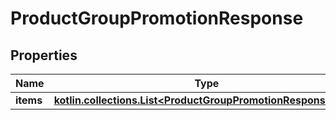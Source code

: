
# ProductGroupPromotionResponse

## Properties
Name | Type | Description | Notes
------------ | ------------- | ------------- | -------------
**items** | [**kotlin.collections.List&lt;ProductGroupPromotionResponseItem&gt;**](ProductGroupPromotionResponseItem.md) |  |  [optional]



